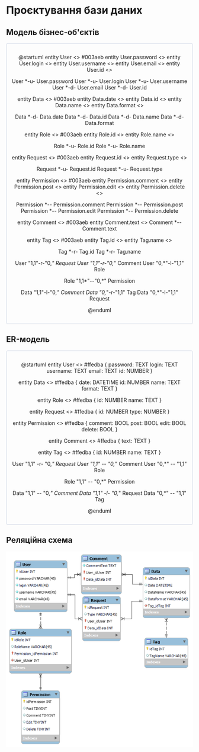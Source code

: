 # Проєктування бази даних

## Модель бізнес-об'єктів

<center style="
    border-radius:4px;
    border: 1px solid #cfd7e6;
    box-shadow: 0 1px 3px 0 rgba(89,105,129,.05), 0 1px 1px 0 rgba(0,0,0,.025);
    padding: 1em;"
>

@startuml
entity User <<ENTITY>> #003aeb
entity User.password <<TEXT>>
entity User.login <<TEXT>>
entity User.username <<TEXT>>
entity User.email <<TEXT>>
entity User.id <<NUMBER>>

User *-u- User.password
User *-u- User.login
User *-u- User.username
User *-d- User.email
User *-d- User.id


entity Data <<ENTITY>> #003aeb
entity Data.date <<DATETIME>>
entity Data.id <<NUMBER>>
entity Data.name <<TEXT>>
entity Data.format <<TEXT>>

Data *-d- Data.date
Data *-d- Data.id
Data *-d- Data.name
Data *-d- Data.format


entity Role <<ENTITY>> #003aeb
entity Role.id <<NUMBER>>
entity Role.name <<TEXT>>

Role *-u- Role.id
Role *-u- Role.name


entity Request <<ENTITY>> #003aeb
entity Request.id <<NUMBER>>
entity Request.type <<NUMBER>>

Request *-u- Request.id
Request *-u- Request.type


entity Permission <<ENTITY>> #003aeb
entity Permission.comment <<BOOL>> 
entity Permission.post <<BOOL>> 
entity Permission.edit <<BOOL>> 
entity Permission.delete <<BOOL>> 

Permission *-- Permission.comment
Permission *-- Permission.post
Permission *-- Permission.edit
Permission *-- Permission.delete


entity Comment <<ENTITY>> #003aeb
entity Comment.text <<TEXT>> 
Comment *-- Comment.text


entity Tag <<ENTITY>> #003aeb
entity Tag.id <<NUMBER>>
entity Tag.name <<TEXT>>

Tag *-r- Tag.id
Tag *-r- Tag.name


User "1,1"-r-"0,*" Request
User "1,1"-r-"0,*" Comment
User "0,*"-l-"1,1" Role

Role "1,1*"--"0,*" Permission

Data "1,1"-l-"0,*" Comment
Data "0,*"-r-"1,1" Tag
Data "0,*"-l-"1,1" Request

@enduml

</center>


## ER-модель

<center style="
    border-radius:4px;
    border: 1px solid #cfd7e6;
    box-shadow: 0 1px 3px 0 rgba(89,105,129,.05), 0 1px 1px 0 rgba(0,0,0,.025);
    padding: 1em;"
>

@startuml
entity User <<ENTITY>> #ffedba {
  password: TEXT
  login: TEXT
  username: TEXT
  email: TEXT
  id: NUMBER
}

entity Data <<ENTITY>> #ffedba {
  date: DATETIME
  id: NUMBER
  name: TEXT
  format: TEXT
}

entity Role <<ENTITY>> #ffedba {
  id: NUMBER
  name: TEXT
}

entity Request <<ENTITY>> #ffedba {
  id: NUMBER
  type: NUMBER
}

entity Permission <<ENTITY>> #ffedba {
  comment: BOOL
  post: BOOL
  edit: BOOL
  delete: BOOL
}

entity Comment <<ENTITY>> #ffedba {
  text: TEXT
}

entity Tag <<ENTITY>> #ffedba {
  id: NUMBER
  name: TEXT
}

User "1,1" -r- "0,*" Request
User "1,1" -- "0,*" Comment
User "0,*" -- "1,1" Role

Role "1,1" -- "0,*" Permission

Data "1,1" -- "0,*" Comment
Data "1,1" -l- "0,*" Request
Data "0,*" -- "1,1" Tag

@enduml

</center>

## Реляційна схемa

![relation_scheme](./relationscheme1.png)